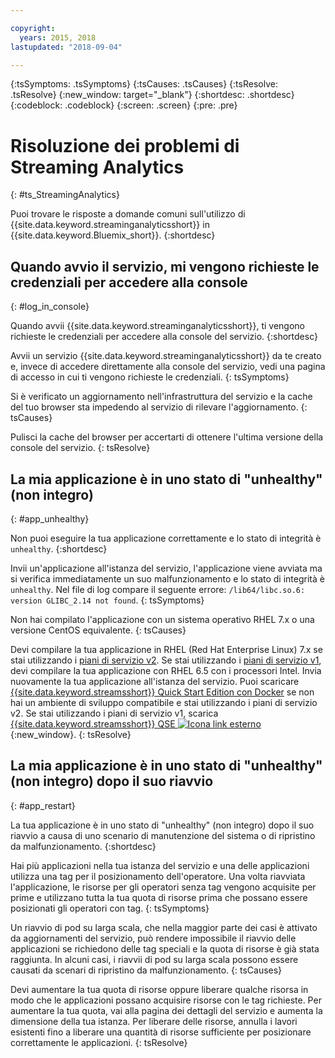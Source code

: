 ```yaml
---

copyright:
  years: 2015, 2018
lastupdated: "2018-09-04"

---
```


<!-- Attribute definitions -->
{:tsSymptoms: .tsSymptoms}
{:tsCauses: .tsCauses}
{:tsResolve: .tsResolve}
{:new_window: target="_blank"}
{:shortdesc: .shortdesc}
{:codeblock: .codeblock}
{:screen: .screen}
{:pre: .pre}

# Risoluzione dei problemi di Streaming Analytics
{: #ts_StreamingAnalytics}

Puoi trovare le risposte a domande comuni sull'utilizzo di {{site.data.keyword.streaminganalyticsshort}} in {{site.data.keyword.Bluemix_short}}.
{:shortdesc}

## Quando avvio il servizio, mi vengono richieste le credenziali per accedere alla console
{: #log_in_console}

Quando avvii {{site.data.keyword.streaminganalyticsshort}}, ti vengono richieste le credenziali
per accedere alla console del servizio.
{:shortdesc}

Avvii un servizio {{site.data.keyword.streaminganalyticsshort}} da te creato e, invece di accedere direttamente alla console del servizio, vedi una pagina di accesso in cui ti vengono richieste le credenziali.
{: tsSymptoms}

Si è verificato un aggiornamento nell'infrastruttura del servizio e la cache del tuo browser sta impedendo al servizio di rilevare l'aggiornamento.
{: tsCauses}

Pulisci la cache del browser per accertarti di ottenere l'ultima versione della console del servizio.
{: tsResolve}

## La mia applicazione è in uno stato di "unhealthy" (non integro)
{: #app_unhealthy}

Non puoi eseguire la tua applicazione correttamente e lo stato di integrità è `unhealthy`.
{:shortdesc}

Invii un'applicazione all'istanza del servizio, l'applicazione viene avviata ma si verifica immediatamente un suo malfunzionamento e lo stato di integrità è `unhealthy`. Nel file di log compare il seguente errore: `/lib64/libc.so.6: version GLIBC_2.14 not found`.
{: tsSymptoms}

Non hai compilato l'applicazione con un sistema operativo RHEL 7.x o una versione CentOS equivalente.
{: tsCauses}

Devi compilare la tua applicazione in RHEL (Red Hat Enterprise Linux) 7.x se stai utilizzando i [piani di servizio v2](/docs/services/StreamingAnalytics/service_plans.html). Se stai utilizzando i [piani di servizio v1](/docs/services/StreamingAnalytics/service_plans.html), devi compilare la tua applicazione con RHEL 6.5 con i processori Intel. Invia nuovamente la tua applicazione all'istanza del servizio. Puoi scaricare [{{site.data.keyword.streamsshort}} Quick Start Edition con Docker](https://www-01.ibm.com/marketing/iwm/iwm/web/preLogin.do?source=swg-ibmistvi) se non hai un ambiente di sviluppo compatibile e stai utilizzando i piani di servizio v2. Se stai utilizzando i piani di servizio v1, scarica  [{{site.data.keyword.streamsshort}} QSE ![Icona link esterno](../../icons/launch-glyph.svg "Icona link esterno")](http://ibmstreams.github.io/streamsx.documentation/docs/4.3/qse-intro/){:new_window}.
{: tsResolve}

## La mia applicazione è in uno stato di "unhealthy" (non integro) dopo il suo riavvio
{: #app_restart}

La tua applicazione è in uno stato di "unhealthy" (non integro) dopo il suo riavvio a causa di uno scenario di manutenzione del sistema o di ripristino da malfunzionamento.
{:shortdesc}

Hai più applicazioni nella tua istanza del servizio e una delle applicazioni utilizza una tag per il posizionamento dell'operatore. Una volta riavviata l'applicazione, le risorse per gli operatori senza tag vengono acquisite per prime e utilizzano tutta la tua quota di risorse prima che possano essere posizionati gli operatori con tag.
{: tsSymptoms}

Un riavvio di pod su larga scala, che nella maggior parte dei casi è attivato da aggiornamenti del servizio, può rendere impossibile il riavvio delle applicazioni se richiedono delle tag speciali e la quota di risorse è già stata raggiunta. In alcuni casi, i riavvii di pod su larga scala possono essere causati da scenari di ripristino da malfunzionamento.
{: tsCauses}

Devi aumentare la tua quota di risorse oppure liberare qualche risorsa in modo che le applicazioni possano acquisire risorse con le tag richieste. Per aumentare la tua quota, vai alla pagina dei dettagli del servizio e aumenta la dimensione della tua istanza. Per liberare delle risorse, annulla i lavori esistenti fino a liberare una quantità di risorse sufficiente per posizionare correttamente le applicazioni.
{: tsResolve}
